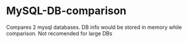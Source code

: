 # MySQL-DB-comparison
Compares 2 mysql databases.
DB info would be stored in memory while comparison. Not recomended for large DBs
